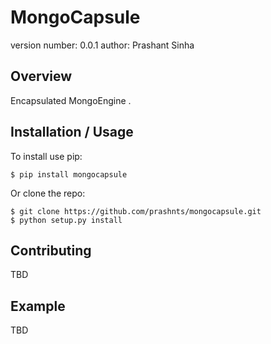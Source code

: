 MongoCapsule
===============================

version number: 0.0.1
author: Prashant Sinha

Overview
--------

Encapsulated MongoEngine .

Installation / Usage
--------------------

To install use pip:

    $ pip install mongocapsule


Or clone the repo:

    $ git clone https://github.com/prashnts/mongocapsule.git
    $ python setup.py install
    
Contributing
------------

TBD

Example
-------

TBD